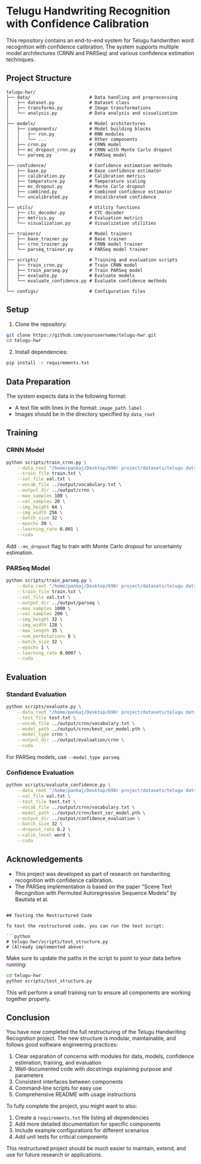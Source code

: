 # Telugu Handwriting Recognition with Confidence Calibration

This repository contains an end-to-end system for Telugu handwritten word recognition with confidence calibration. The system supports multiple model architectures (CRNN and PARSeq) and various confidence estimation techniques.

## Project Structure

```
telugu-hwr/
├── data/                      # Data handling and preprocessing
│   ├── dataset.py             # Dataset class
│   ├── transforms.py          # Image transformations
│   └── analysis.py            # Data analysis and visualization
│
├── models/                    # Model architectures
│   ├── components/            # Model building blocks
│   │   ├── rnn.py             # RNN modules
│   │   └── ...                # Other components
│   ├── crnn.py                # CRNN model
│   ├── mc_dropout_crnn.py     # CRNN with Monte Carlo dropout
│   └── parseq.py              # PARSeq model
│
├── confidence/                # Confidence estimation methods
│   ├── base.py                # Base confidence estimator
│   ├── calibration.py         # Calibration metrics
│   ├── temperature.py         # Temperature scaling
│   ├── mc_dropout.py          # Monte Carlo dropout
│   ├── combined.py            # Combined confidence estimator
│   └── uncalibrated.py        # Uncalibrated confidence
│
├── utils/                     # Utility functions
│   ├── ctc_decoder.py         # CTC decoder
│   ├── metrics.py             # Evaluation metrics
│   └── visualization.py       # Visualization utilities
│
├── trainers/                  # Model trainers
│   ├── base_trainer.py        # Base trainer
│   ├── crnn_trainer.py        # CRNN model trainer
│   └── parseq_trainer.py      # PARSeq model trainer
│
├── scripts/                   # Training and evaluation scripts
│   ├── train_crnn.py          # Train CRNN model
│   ├── train_parseq.py        # Train PARSeq model
│   ├── evaluate.py            # Evaluate models
│   └── evaluate_confidence.py # Evaluate confidence methods
│
└── configs/                   # Configuration files
```

## Setup

1. Clone the repository:
```bash
git clone https://github.com/yourusername/telugu-hwr.git
cd telugu-hwr
```

2. Install dependencies:
```bash
pip install -r requirements.txt
```

## Data Preparation

The system expects data in the following format:

- A text file with lines in the format: `image_path label`
- Images should be in the directory specified by `data_root`

## Training

### CRNN Model

```bash
python scripts/train_crnn.py \
    --data_root "/home/pankaj/Desktop/698r project/datasets/telugu datset" \
    --train_file train.txt \
    --val_file val.txt \
    --vocab_file ../output/vocabulary.txt \
    --output_dir ../output/crnn \
    --max_samples 100 \
    --val_samples 20 \
    --img_height 64 \
    --img_width 256 \
    --batch_size 32 \
    --epochs 30 \
    --learning_rate 0.001 \
    --cuda
```

Add `--mc_dropout` flag to train with Monte Carlo dropout for uncertainty estimation.

### PARSeq Model

```bash
python scripts/train_parseq.py \
    --data_root "/home/pankaj/Desktop/698r project/datasets/telugu datset" \
    --train_file train.txt \
    --val_file val.txt \
    --output_dir ../output/parseq \
    --max_samples 1000 \
    --val_samples 200 \
    --img_height 32 \
    --img_width 128 \
    --max_length 35 \
    --num_permutations 6 \
    --batch_size 32 \
    --epochs 1 \
    --learning_rate 0.0007 \
    --cuda
```

## Evaluation

### Standard Evaluation

```bash
python scripts/evaluate.py \
    --data_root "/home/pankaj/Desktop/698r project/datasets/telugu datset" \
    --test_file test.txt \
    --vocab_file ../output/crnn/vocabulary.txt \
    --model_path ../output/crnn/best_cer_model.pth \
    --model_type crnn \
    --output_dir ../output/evaluation/crnn \
    --cuda
```

For PARSeq models, use `--model_type parseq`.

### Confidence Evaluation

```bash
python scripts/evaluate_confidence.py \
    --data_root "/home/pankaj/Desktop/698r project/datasets/telugu datset" \
    --val_file val.txt \
    --test_file test.txt \
    --vocab_file ../output/crnn/vocabulary.txt \
    --model_path ../output/crnn/best_cer_model.pth \
    --output_dir ../output/confidence_evaluation \
    --batch_size 32 \
    --dropout_rate 0.2 \
    --calib_level word \
    --cuda
```

## Acknowledgements

- This project was developed as part of research on handwriting recognition with confidence calibration.
- The PARSeq implementation is based on the paper "Scene Text Recognition with Permuted Autoregressive Sequence Models" by Bautista et al.
```

## Testing the Restructured Code

To test the restructured code, you can run the test script:

```python
# telugu-hwr/scripts/test_structure.py
# (Already implemented above)
```

Make sure to update the paths in the script to point to your data before running:

```bash
cd telugu-hwr
python scripts/test_structure.py
```

This will perform a small training run to ensure all components are working together properly.

## Conclusion

You have now completed the full restructuring of the Telugu Handwriting Recognition project. The new structure is modular, maintainable, and follows good software engineering practices:

1. Clear separation of concerns with modules for data, models, confidence estimation, training, and evaluation
2. Well-documented code with docstrings explaining purpose and parameters
3. Consistent interfaces between components
4. Command-line scripts for easy use
5. Comprehensive README with usage instructions

To fully complete the project, you might want to also:

1. Create a `requirements.txt` file listing all dependencies
2. Add more detailed documentation for specific components
3. Include example configurations for different scenarios
4. Add unit tests for critical components

This restructured project should be much easier to maintain, extend, and use for future research or applications.
